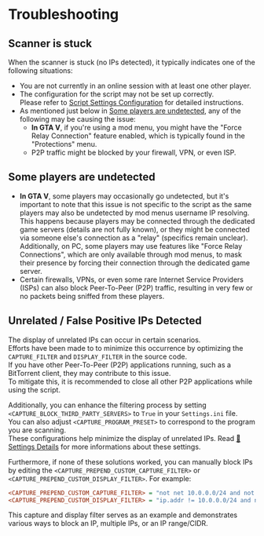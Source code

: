 # Troubleshooting

## Scanner is stuck

When the scanner is stuck (no IPs detected), it typically indicates one of the following situations:

- You are not currently in an online session with at least one other player.
- The configuration for the script may not be set up correctly.  
  Please refer to [Script Settings Configuration](SCRIPT_CONFIGURATION.md#script-settings-configuration) for detailed instructions.
- As mentioned just below in [Some players are undetected](#some-players-are-undetected), any of the following may be causing the issue:
  - **In GTA V**, if you're using a mod menu, you might have the "Force Relay Connection" feature enabled, which is typically found in the "Protections" menu.
  - P2P traffic might be blocked by your firewall, VPN, or even ISP.

## Some players are undetected

- **In GTA V**, some players may occasionally go undetected, but it's important to note that this issue is not specific to the script as the same players may also be undetected by mod menus username IP resolving.  
  This happens because players may be connected through the dedicated game servers (details are not fully known), or they might be connected via someone else's connection as a "relay" (specifics remain unclear).  
  Additionally, on PC, some players may use features like "Force Relay Connections", which are only available through mod menus, to mask their presence by forcing their connection through the dedicated game server.
- Certain firewalls, VPNs, or even some rare Internet Service Providers (ISPs) can also block Peer-To-Peer (P2P) traffic, resulting in very few or no packets being sniffed from these players.

## Unrelated / False Positive IPs Detected

The display of unrelated IPs can occur in certain scenarios.  
Efforts have been made to to minimize this occurrence by optimizing the `CAPTURE_FILTER` and `DISPLAY_FILTER` in the source code.  
If you have other Peer-To-Peer (P2P) applications running, such as a BitTorrent client, they may contribute to this issue.  
To mitigate this, it is recommended to close all other P2P applications while using the script.

Additionally, you can enhance the filtering process by setting `<CAPTURE_BLOCK_THIRD_PARTY_SERVERS>` to `True` in your `Settings.ini` file.  
You can also adjust `<CAPTURE_PROGRAM_PRESET>` to correspond to the program you are scanning.  
These configurations help minimize the display of unrelated IPs.
Read [📖 Settings Details](SCRIPT_CONFIGURATION.md#editing-settings) for more informations about these settings.

Furthermore, if none of these solutions worked, you can manually block IPs by editing the `<CAPTURE_PREPEND_CUSTOM_CAPTURE_FILTER>` or `<CAPTURE_PREPEND_CUSTOM_DISPLAY_FILTER>`.
For example:

```ini
<CAPTURE_PREPEND_CUSTOM_CAPTURE_FILTER> = "not net 10.0.0.0/24 and not (host 10.0.0.1 or host 10.0.0.2)"
<CAPTURE_PREPEND_CUSTOM_DISPLAY_FILTER> = "ip.addr != 10.0.0.0/24 and not (ip.addr >= 10.0.0.0 and ip.addr <= 10.0.0.255) and not (ip.addr == 10.0.0.1 or ip.addr == 10.0.0.2)"
```

This capture and display filter serves as an example and demonstrates various ways to block an IP, multiple IPs, or an IP range/CIDR.
